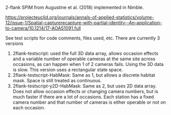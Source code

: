 2-flank SPIM from Augustine et al. (2018) implemented in Nimble.

https://projecteuclid.org/journals/annals-of-applied-statistics/volume-12/issue-1/Spatial-capturerecapture-with-partial-identity--An-application-to-camera/10.1214/17-AOAS1091.full

See test scripts for code comments, files used, etc. There are currently 3 versions

1) 2flank-testscript: used the full 3D data array, allows occasion effects and a variable number of operable cameras at the same site across occasions, as can happen when 1 of 2 cameras fails. Using the 3D data is slow. This version uses a rectangular state space.
2) 2flank-testscript-HabMask: Same as 1, but allows a discrete habitat mask. Space is still treated as continuous.
3) 2flank-testscript-y2D-HabMask: Same as 2, but uses 2D data array. Does not allow occasion effects or changing camera numbers, but is much faster if there are a lot of occasions. Each station has a fixed camera number and that number of cameras is either operable or not on each occasion.
